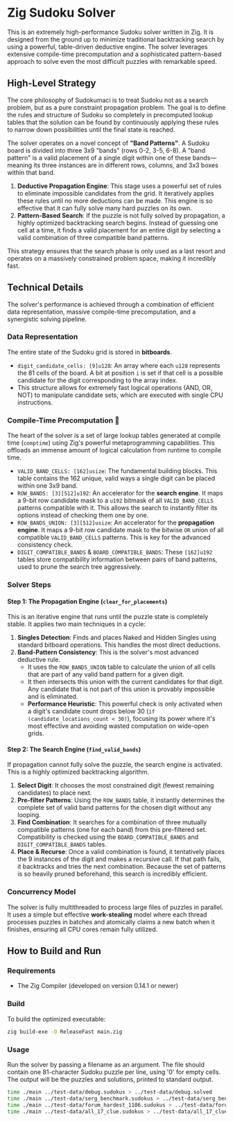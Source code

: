 # Zig Sudoku Solver

This is an extremely high-performance Sudoku solver written in Zig. It is designed from the ground up to minimize traditional backtracking search by using a powerful, table-driven deductive engine. The solver leverages extensive compile-time precomputation and a sophisticated pattern-based approach to solve even the most difficult puzzles with remarkable speed.

## High-Level Strategy

The core philosophy of Sudokumaci is to treat Sudoku not as a search problem, but as a pure constraint propagation problem. The goal is to define the rules and structure of Sudoku so completely in precomputed lookup tables that the solution can be found by continuously applying these rules to narrow down possibilities until the final state is reached.

The solver operates on a novel concept of **"Band Patterns"**. A Sudoku board is divided into three 3x9 "bands" (rows 0-2, 3-5, 6-8). A "band pattern" is a valid placement of a single digit within one of these bands—meaning its three instances are in different rows, columns, and 3x3 boxes within that band.

1.  **Deductive Propagation Engine**: This stage uses a powerful set of rules to eliminate impossible candidates from the grid. It iteratively applies these rules until no more deductions can be made. This engine is so effective that it can fully solve many hard puzzles on its own.
2.  **Pattern-Based Search**: If the puzzle is not fully solved by propagation, a highly optimized backtracking search begins. Instead of guessing one cell at a time, it finds a valid placement for an entire digit by selecting a valid combination of three compatible band patterns.

This strategy ensures that the search phase is only used as a last resort and operates on a massively constrained problem space, making it incredibly fast.

## Technical Details

The solver's performance is achieved through a combination of efficient data representation, massive compile-time precomputation, and a synergistic solving pipeline.

### Data Representation

The entire state of the Sudoku grid is stored in **bitboards**.

- `digit_candidate_cells: [9]u128`: An array where each `u128` represents the 81 cells of the board. A bit at position `i` is set if that cell is a possible candidate for the digit corresponding to the array index.
- This structure allows for extremely fast logical operations (AND, OR, NOT) to manipulate candidate sets, which are executed with single CPU instructions.

### Compile-Time Precomputation 🧠

The heart of the solver is a set of large lookup tables generated at compile time (`comptime`) using Zig's powerful metaprogramming capabilities. This offloads an immense amount of logical calculation from runtime to compile time.

- `VALID_BAND_CELLS: [162]usize`: The fundamental building blocks. This table contains the 162 unique, valid ways a single digit can be placed within one 3x9 band.
- `ROW_BANDS: [3][512]u192`: An accelerator for the **search engine**. It maps a 9-bit row candidate mask to a `u192` bitmask of all `VALID_BAND_CELLS` patterns compatible with it. This allows the search to instantly filter its options instead of checking them one by one.
- `ROW_BANDS_UNION: [3][512]usize`: An accelerator for the **propagation engine**. It maps a 9-bit row candidate mask to the bitwise `OR` union of all compatible `VALID_BAND_CELLS` patterns. This is key for the advanced consistency check.
- `DIGIT_COMPATIBLE_BANDS` & `BOARD_COMPATIBLE_BANDS`: These `[162]u192` tables store compatibility information between pairs of band patterns, used to prune the search tree aggressively.

### Solver Steps

#### **Step 1: The Propagation Engine (`clear_for_placements`)**

This is an iterative engine that runs until the puzzle state is completely stable. It applies two main techniques in a cycle:

1.  **Singles Detection**: Finds and places Naked and Hidden Singles using standard bitboard operations. This handles the most direct deductions.
2.  **Band-Pattern Consistency**: This is the solver's most advanced deductive rule.
    - It uses the `ROW_BANDS_UNION` table to calculate the union of all cells that are part of any valid band pattern for a given digit.
    - It then intersects this union with the current candidates for that digit. Any candidate that is not part of this union is provably impossible and is eliminated.
    - **Performance Heuristic**: This powerful check is only activated when a digit's candidate count drops below 30 (`if (candidate_locations_count < 30)`), focusing its power where it's most effective and avoiding wasted computation on wide-open grids.

#### **Step 2: The Search Engine (`find_valid_bands`)**

If propagation cannot fully solve the puzzle, the search engine is activated. This is a highly optimized backtracking algorithm.

1.  **Select Digit**: It chooses the most constrained digit (fewest remaining candidates) to place next.
2.  **Pre-filter Patterns**: Using the `ROW_BANDS` table, it instantly determines the complete set of valid band patterns for the chosen digit without any looping.
3.  **Find Combination**: It searches for a combination of three mutually compatible patterns (one for each band) from this pre-filtered set. Compatibility is checked using the `BOARD_COMPATIBLE_BANDS` and `DIGIT_COMPATIBLE_BANDS` tables.
4.  **Place & Recurse**: Once a valid combination is found, it tentatively places the 9 instances of the digit and makes a recursive call. If that path fails, it backtracks and tries the next combination. Because the set of patterns is so heavily pruned beforehand, this search is incredibly efficient.

### Concurrency Model

The solver is fully multithreaded to process large files of puzzles in parallel. It uses a simple but effective **work-stealing** model where each thread processes puzzles in batches and atomically claims a new batch when it finishes, ensuring all CPU cores remain fully utilized.

## How to Build and Run

### Requirements
- The Zig Compiler (developed on version 0.14.1 or newer)

### Build

To build the optimized executable:

```sh
zig build-exe -O ReleaseFast main.zig
```

### Usage

Run the solver by passing a filename as an argument. The file should contain one 81-character Sudoku puzzle per line, using '0' for empty cells. The output will be the puzzles and solutions, printed to standard output.

```sh
time ./main ../test-data/debug.sudokus > ../test-data/debug.solved
time ./main ../test-data/serg_benchmark.sudokus > ../test-data/serg_benchmark.solved
time ./main ../test-data/forum_hardest_1106.sudokus > ../test-data/forum_hardest_1106.solved
time ./main ../test-data/all_17_clue.sudokus > ../test-data/all_17_clue.solved
```
